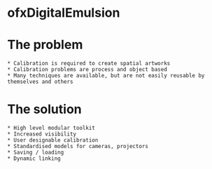 ofxDigitalEmulsion
==================


# The problem
	* Calibration is required to create spatial artworks
	* Calibration problems are process and object based
	* Many techniques are available, but are not easily reusable by themselves and others
	
# The solution
	* High level modular toolkit
	* Increased visibility
	* User designable calibration
	* Standardised models for cameras, projectors
	* Saving / loading
	* Dynamic linking
